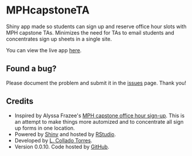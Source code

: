 MPHcapstoneTA
=============

Shiny app made so students can sign up and reserve office hour slots with MPH capstone TAs. Minimizes the need for TAs to email students and concentrates sign up sheets in a single site.

You can view the live app [here](http://glimmer.rstudio.com/lcolladotor/MPHcapstoneTA/).

## Found a bug?

Please document the problem and submit it in the [issues](https://github.com/lcolladotor/MPHcapstoneTA/issues) page. Thank you!

## Credits

* Inspired by Alyssa Frazee's [MPH capstone office hour sign-up](http://biostat.jhsph.edu/~afrazee/mphcapstone.html). This is an attempt to make things more automized and to concentrate all sign up forms in one location.
* Powered by [Shiny](http://www.rstudio.com/shiny/) and hosted by [RStudio](http://www.rstudio.com/).
* Developed by [L. Collado Torres](http://bit.ly/LColladoTorres).
* Version 0.0.10. Code hosted by [GitHub](https://github.com/lcolladotor/MPHcapstoneTA).
